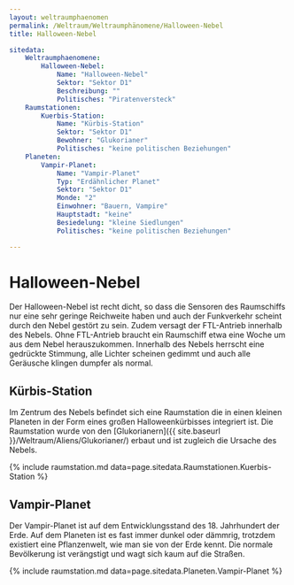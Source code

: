 ```yaml
---
layout: weltraumphaenomen
permalink: /Weltraum/Weltraumphänomene/Halloween-Nebel
title: Halloween-Nebel

sitedata:
    Weltraumphaenomene:
        Halloween-Nebel:
            Name: "Halloween-Nebel"
            Sektor: "Sektor D1"
            Beschreibung: ""
            Politisches: "Piratenversteck"
    Raumstationen:
        Kuerbis-Station:
            Name: "Kürbis-Station"
            Sektor: "Sektor D1"
            Bewohner: "Glukorianer"
            Politisches: "keine politischen Beziehungen"
    Planeten:
        Vampir-Planet:
            Name: "Vampir-Planet"
            Typ: "Erdähnlicher Planet"
            Sektor: "Sektor D1"
            Monde: "2"
            Einwohner: "Bauern, Vampire"
            Hauptstadt: "keine"
            Besiedelung: "kleine Siedlungen"
            Politisches: "keine politischen Beziehungen"

---
```


# Halloween-Nebel

Der Halloween-Nebel ist recht dicht, so dass die Sensoren des Raumschiffs nur eine sehr geringe Reichweite haben und auch der Funkverkehr scheint durch den Nebel gestört zu sein. Zudem versagt der FTL-Antrieb innerhalb des Nebels. Ohne FTL-Antrieb braucht ein Raumschiff etwa eine Woche um aus dem Nebel herauszukommen. Innerhalb des Nebels herrscht eine gedrückte Stimmung, alle Lichter scheinen gedimmt und auch alle Geräusche klingen dumpfer als normal.

## Kürbis-Station

Im Zentrum des Nebels befindet sich eine Raumstation die in einen kleinen Planeten in der Form eines großen Halloweenkürbisses integriert ist. Die Raumstation wurde von den [Glukorianern]({{ site.baseurl }}/Weltraum/Aliens/Glukorianer/) erbaut und ist zugleich die Ursache des Nebels.

{% include raumstation.md data=page.sitedata.Raumstationen.Kuerbis-Station %}

## Vampir-Planet

Der Vampir-Planet ist auf dem Entwicklungsstand des 18. Jahrhundert der Erde. Auf dem Planeten ist es fast immer dunkel oder dämmrig, trotzdem existiert eine Pflanzenwelt, wie man sie von der Erde kennt. Die normale Bevölkerung ist verängstigt und wagt sich kaum auf die Straßen.

{% include raumstation.md data=page.sitedata.Planeten.Vampir-Planet %}
